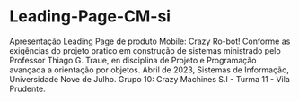 # Leading-Page-CM-si
Apresentação Leading Page de produto Mobile: Crazy Ro-bot!
Conforme as exigências do projeto pratico em construção de sistemas ministrado pelo Professor Thiago G. Traue, en disciplina de Projeto e Programação avançada a orientação por objetos.
Abril de 2023, Sistemas de Informação, Universidade Nove de Julho.
Grupo 10: Crazy Machines S.I - Turma 11 - Vila Prudente.
